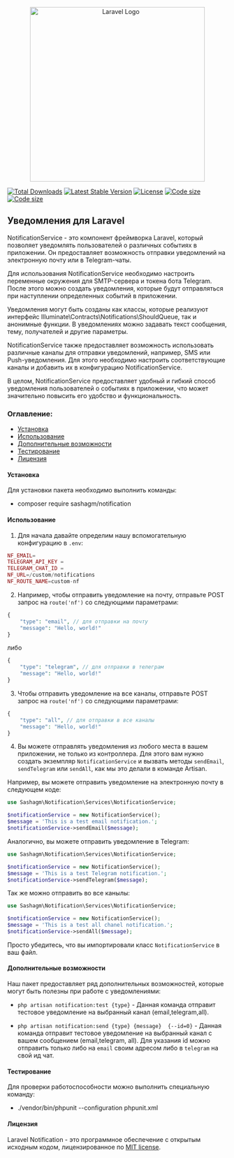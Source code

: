 <p align="center"><a href="https://laravel.com" target="_blank"><img src="https://raw.githubusercontent.com/laravel/art/master/logo-lockup/5%20SVG/2%20CMYK/1%20Full%20Color/laravel-logolockup-cmyk-red.svg" width="400" alt="Laravel Logo"></a></p>

<p align="center">

<a href="https://packagist.org/packages/sashagm/notification"><img src="https://img.shields.io/packagist/dt/sashagm/notification" alt="Total Downloads"></a>
<a href="https://packagist.org/packages/sashagm/notification"><img src="https://img.shields.io/packagist/v/sashagm/notification" alt="Latest Stable Version"></a>
<a href="https://packagist.org/packages/sashagm/notification"><img src="https://img.shields.io/packagist/l/sashagm/notification" alt="License"></a>
<a href="https://packagist.org/packages/sashagm/notification"><img src="https://img.shields.io/github/languages/code-size/sashagm/notification" alt="Code size"></a>
<a href="https://packagist.org/packages/sashagm/notification"><img src="https://img.shields.io/packagist/stars/sashagm/notification" alt="Code size"></a>
</p>


## Уведомления для Laravel
NotificationService - это компонент фреймворка Laravel, который позволяет уведомлять пользователей о различных событиях в приложении. Он предоставляет возможность отправки уведомлений на электронную почту или в Telegram-чаты.

Для использования NotificationService необходимо настроить переменные окружения для SMTP-сервера и токена бота Telegram. После этого можно создать уведомления, которые будут отправляться при наступлении определенных событий в приложении.

Уведомления могут быть созданы как классы, которые реализуют интерфейс Illuminate\Contracts\Notifications\ShouldQueue, так и анонимные функции. В уведомлениях можно задавать текст сообщения, тему, получателей и другие параметры.

NotificationService также предоставляет возможность использовать различные каналы для отправки уведомлений, например, SMS или Push-уведомления. Для этого необходимо настроить соответствующие каналы и добавить их в конфигурацию NotificationService.

В целом, NotificationService предоставляет удобный и гибкий способ уведомления пользователей о событиях в приложении, что может значительно повысить его удобство и функциональность.

### Оглавление:

- [Установка](#установка)
- [Использование](#использование)
- [Дополнительные возможности](#дополнительные-возможности)
- [Тестирование](#тестирование)
- [Лицензия](#лицензия)

#### Установка

Для установки пакета необходимо выполнить команды:

- composer require sashagm/notification


#### Использование

1. Для начала давайте определим нашу вспомогательную конфигурацию в `.env`:

```php
NF_EMAIL= 
TELEGRAM_API_KEY = 
TELEGRAM_CHAT_ID = 
NF_URL=/custom/notifications
NF_ROUTE_NAME=custom-nf
```

2. Например, чтобы отправить уведомление на почту, отправьте POST запрос на `route('nf')` со следующими параметрами:

```php
{
    "type": "email", // для отправки на почту
    "message": "Hello, world!"
}
```

либо 

```php
{
    "type": "telegram", // для отправки в телеграм
    "message": "Hello, world!"
}
```
3.  Чтобы отправить уведомление на все каналы, отправьте POST запрос на `route('nf')` со следующими параметрами:


```php
{
    "type": "all", // для отправки в все каналы
    "message": "Hello, world!"
}
```

4. Вы можете отправлять уведомления из любого места в вашем приложении, не только из контроллера. Для этого вам нужно создать экземпляр `NotificationService` и вызвать методы `sendEmail`, `sendTelegram` или `sendAll`, как мы это делали в команде Artisan.

Например, вы можете отправить уведомление на электронную почту в следующем коде:

```php
use Sashagm\Notification\Services\NotificationService;

$notificationService = new NotificationService();
$message = 'This is a test email notification.';
$notificationService->sendEmail($message);
```

Аналогично, вы можете отправить уведомление в Telegram:

```php
use Sashagm\Notification\Services\NotificationService;

$notificationService = new NotificationService();
$message = 'This is a test Telegram notification.';
$notificationService->sendTelegram($message);
```

Так же можно отправить во все канылы:

```php
use Sashagm\Notification\Services\NotificationService;

$notificationService = new NotificationService();
$message = 'This is a test all chanel notification.';
$notificationService->sendAll($message);

```


Просто убедитесь, что вы импортировали класс `NotificationService` в ваш файл.



#### Дополнительные возможности

Наш пакет предоставляет ряд дополнительных возможностей, которые могут быть полезны при работе с уведомлениями:

- `php artisan notification:test {type}` - Данная команда отправит тестовое уведомление на выбранный канал (email,telegram,all).

- `php artisan notification:send {type} {message}  {--id=0}` - Данная команда отправит тестовое уведомление на выбранный канал с вашем сообщением (email,telegram, all). Для указания id можно отправить только либо на `email` своим адресом либо в `telegram` на свой ид чат.

#### Тестирование

Для проверки работоспособности можно выполнить специальную команду:

- ./vendor/bin/phpunit --configuration phpunit.xml

#### Лицензия

Laravel Notification - это программное обеспечение с открытым исходным кодом, лицензированное по [MIT license](LICENSE.md ).
